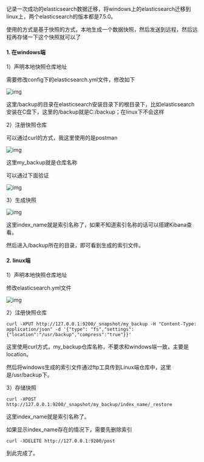 记录一次成功的elasticsearch数据迁移，将windows上的elasticsearch迁移到linux上，两个elasticsearch的版本都是7.5.0。

使用的方式是基于快照的方式，本地生成一个数据快照，然后发送到远程，然后远程再存储一下这个快照就可以了

#### 1. 在windows端

1）声明本地快照仓库地址

需要修改config下的elasticsearch.yml文件，修改如下

![img](http://pcc.huitogo.club/cd1d04bc756f62fd23328f0703e541c2)

这里/backup的目录在elasticsearch安装目录下的根目录下，比如elasticsearch安装在C盘下，这里的/backup就是C:/backup；在linux下不会这样



2）注册快照仓库

可以通过curl的方式，我这里使用的是postman

![img](http://pcc.huitogo.club/df11aae2d98fac39986647ab15509763)

这里my_backup就是仓库名称



可以通过下面验证

![img](http://pcc.huitogo.club/76b2597b6e8bb0a2a66000e748ea0add)



3）生成快照

![img](http://pcc.huitogo.club/0153c70e698d13a14dfba9fc3be90bc7)

这里index_name就是索引名称了，如果不知道索引名称的话可以搭建Kibana查看。

然后进入/backup所在的目录，即可看到生成的索引文件。



#### 2. linux端

1）声明本地快照仓库地址

修改elasticsearch.yml文件

![img](http://pcc.huitogo.club/1cc3ccf5c0727ec4f9a3f8c60006f5d6)



2）注册快照仓库

```
curl -XPUT http://127.0.0.1:9200/_snapshot/my_backup -H "Content-Type: application/json" -d '{"type": "fs","settings":{"location":"/usr/backup","compress":"true"}}'
```

这里使用curl方式，my_backup仓库名称，不要求和windows端一致，主要是location。

然后将windows生成的索引文件通过ftp工具传到Linux端仓库中，这里是/usr/backup下。



3）存储快照

```
curl -XPOST http://127.0.0.1:9200/_snapshot/my_backup/index_name/_restore
```

这里index_name就是索引名称了。



如果显示index_name存在的情况下，需要先删除索引

```
curl -XDELETE http://127.0.0.1:9200/post
```



到此完成了。